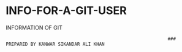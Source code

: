 # INFO-FOR-A-GIT-USER
INFORMATION OF GIT

                                                               ### PREPARED BY KANWAR SIKANDAR ALI KHAN
                         

